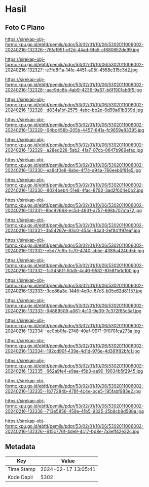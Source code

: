 # Hasil

## Foto C Plano

https://sirekap-obj-formc.kpu.go.id/ebfd/pemilu/pdpr/53/02/01/10/06/5302011006002-20240216-132326--76fa1951-ef2d-44ad-9fa5-cf680652de99.jpg

https://sirekap-obj-formc.kpu.go.id/ebfd/pemilu/pdpr/53/02/01/10/06/5302011006002-20240216-132327--e7fd8f1a-14fe-4451-a05f-4558e315c3d2.jpg

https://sirekap-obj-formc.kpu.go.id/ebfd/pemilu/pdpr/53/02/01/10/06/5302011006002-20240216-132328--aac9dc8b-4ab9-4236-9a67-b6f1901ab6f5.jpg

https://sirekap-obj-formc.kpu.go.id/ebfd/pemilu/pdpr/53/02/01/10/06/5302011006002-20240216-132328--d834a1bf-2575-4abc-bb2d-6d99a61b339d.jpg

https://sirekap-obj-formc.kpu.go.id/ebfd/pemilu/pdpr/53/02/01/10/06/5302011006002-20240216-132329--64bc458b-205b-4457-841a-fc9859e83395.jpg

https://sirekap-obj-formc.kpu.go.id/ebfd/pemilu/pdpr/53/02/01/10/06/5302011006002-20240216-132329--a28ed228-5ab2-41a7-87cb-0647b989efac.jpg

https://sirekap-obj-formc.kpu.go.id/ebfd/pemilu/pdpr/53/02/01/10/06/5302011006002-20240216-132330--ea8cf0e8-8abe-4f74-a94a-766eeb6f81e5.jpg

https://sirekap-obj-formc.kpu.go.id/ebfd/pemilu/pdpr/53/02/01/10/06/5302011006002-20240216-132330--8024beb4-51e8-4fac-8792-3ad2f604e0b2.jpg

https://sirekap-obj-formc.kpu.go.id/ebfd/pemilu/pdpr/53/02/01/10/06/5302011006002-20240216-132331--8bc92668-ec5d-4631-a757-698b707a1a72.jpg

https://sirekap-obj-formc.kpu.go.id/ebfd/pemilu/pdpr/53/02/01/10/06/5302011006002-20240216-132331--3b54267e-93c0-454c-94a3-2ef941f97eaf.jpg

https://sirekap-obj-formc.kpu.go.id/ebfd/pemilu/pdpr/53/02/01/10/06/5302011006002-20240216-132332--e5d77c9b-fc70-4740-ab5e-4389a424bd5b.jpg

https://sirekap-obj-formc.kpu.go.id/ebfd/pemilu/pdpr/53/02/01/10/06/5302011006002-20240216-132332--1c34581f-50d5-4c40-9582-97e8f1e1c100.jpg

https://sirekap-obj-formc.kpu.go.id/ebfd/pemilu/pdpr/53/02/01/10/06/5302011006002-20240216-132333--3ce86a3e-1445-4d0e-87c3-b05e62d81157.jpg

https://sirekap-obj-formc.kpu.go.id/ebfd/pemilu/pdpr/53/02/01/10/06/5302011006002-20240216-132333--94889509-a061-4c10-9e09-7c372f65c5af.jpg

https://sirekap-obj-formc.kpu.go.id/ebfd/pemilu/pdpr/53/02/01/10/06/5302011006002-20240216-132334--ec0bb0fa-2748-40af-9971-0f0701ca273a.jpg

https://sirekap-obj-formc.kpu.go.id/ebfd/pemilu/pdpr/53/02/01/10/06/5302011006002-20240216-132334--192cd90f-439e-4d1d-976e-4d381f82bfc1.jpg

https://sirekap-obj-formc.kpu.go.id/ebfd/pemilu/pdpr/53/02/01/10/06/5302011006002-20240216-132335--662a9fe4-e9aa-45b3-aa90-19034b5f2945.jpg

https://sirekap-obj-formc.kpu.go.id/ebfd/pemilu/pdpr/53/02/01/10/06/5302011006002-20240216-132335--1b77284b-478f-4c4e-bce5-195fabf983e2.jpg

https://sirekap-obj-formc.kpu.go.id/ebfd/pemilu/pdpr/53/02/01/10/06/5302011006002-20240216-132336--713e5856-459a-41b5-9325-25b8cb8d588a.jpg

https://sirekap-obj-formc.kpu.go.id/ebfd/pemilu/pdpr/53/02/01/10/06/5302011006002-20240216-132326--615c776f-4de9-4c17-bd8e-7a3eff42e32c.jpg


## Metadata

| Key        | Value               |
| ---------- | ------------------- |
| Time Stamp | 2024-02-17 13:05:41 |
| Kode Dapil | 5302                |



